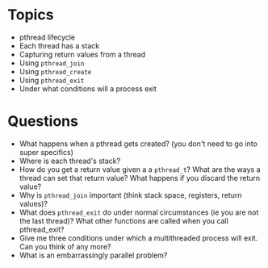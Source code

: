 # Topics
* pthread lifecycle
* Each thread has a stack
* Capturing return values from a thread
* Using `pthread_join`
* Using `pthread_create`
* Using `pthread_exit`
* Under what conditions will a process exit

# Questions
* What happens when a pthread gets created? (you don't need to go into super specifics)
* Where is each thread's stack?
* How do you get a return value given a a `pthread_t`? What are the ways a thread can set that return value? What happens if you discard the return value?
* Why is `pthread_join` important (think stack space, registers, return values)?
* What does `pthread_exit` do under normal circumstances (ie you are not the last thread)? What other functions are called when you call pthread_exit?
* Give me three conditions under which a multithreaded process will exit. Can you think of any more?
* What is an embarrassingly parallel problem?